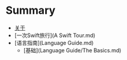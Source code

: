 # Summary

* [关于](About.md)
* [一次Swift旅行](A Swift Tour.md)
* [语言指南](Language Guide.md)
  * [基础](Language Guide/The Basics.md)